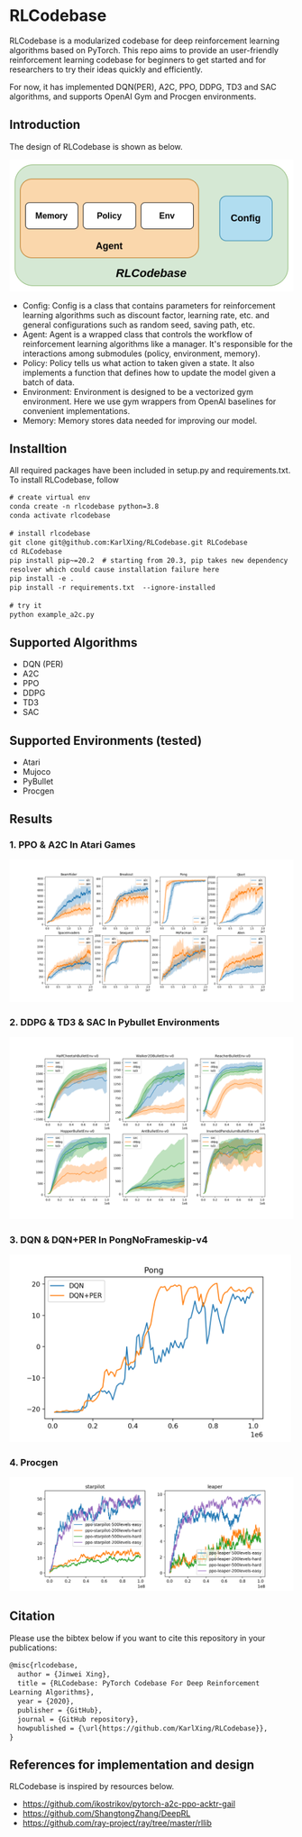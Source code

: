 # RLCodebase
RLCodebase is a modularized codebase for deep reinforcement learning algorithms based on PyTorch. This repo aims to provide an user-friendly reinforcement learning codebase for beginners to get started and for researchers to try their ideas quickly and efficiently. 

For now, it has implemented DQN(PER), A2C, PPO, DDPG, TD3 and SAC algorithms, and supports OpenAI Gym and Procgen environments.

## Introduction
The design of RLCodebase is shown as below. 


![RLCodebase](imgs/RLCodebase.png)
* Config: Config is a class that contains parameters for reinforcement learning algorithms such as discount factor, learning rate, etc. and general configurations such as random seed, saving path, etc.
* Agent: Agent is a wrapped class that controls the workflow of reinforcement learning algorithms like a manager. It's responsible for the interactions among submodules (policy, environment, memory). 
* Policy: Policy tells us what action to taken given a state. It also implements a function that defines how to update the model given a batch of data.
* Environment: Environment is designed to be a vectorized gym environment. Here we use gym wrappers from OpenAI baselines for convenient implementations. 
* Memory: Memory stores data needed for improving our model.

## Installtion
All required packages have been included in setup.py and requirements.txt. To install RLCodebase, follow
````
# create virtual env
conda create -n rlcodebase python=3.8
conda activate rlcodebase

# install rlcodebase
git clone git@github.com:KarlXing/RLCodebase.git RLCodebase
cd RLCodebase
pip install pip~=20.2  # starting from 20.3, pip takes new dependency resolver which could cause installation failure here
pip install -e .
pip install -r requirements.txt  --ignore-installed

# try it
python example_a2c.py
````

## Supported Algorithms
* DQN (PER)
* A2C
* PPO
* DDPG
* TD3
* SAC

## Supported Environments (tested)
* Atari 
* Mujoco
* PyBullet
* Procgen

## Results
### 1. PPO & A2C In Atari Games
<img src="https://github.com/KarlXing/RLCodebase/blob/master/imgs/A2C&PPO.png">

### 2. DDPG & TD3 & SAC In Pybullet Environments
<img src="https://github.com/KarlXing/RLCodebase/blob/master/imgs/DDPG&TD3&SAC.png">

### 3. DQN & DQN+PER In PongNoFrameskip-v4
<img src="https://github.com/KarlXing/RLCodebase/blob/master/imgs/DQN&DQN+PER.png" width="500" class="center">  

### 4. Procgen
<img src="https://github.com/KarlXing/RLCodebase/blob/master/imgs/procgen.png">  


## Citation
Please use the bibtex below if you want to cite this repository in your publications:
````
@misc{rlcodebase,
  author = {Jinwei Xing},
  title = {RLCodebase: PyTorch Codebase For Deep Reinforcement Learning Algorithms},
  year = {2020},
  publisher = {GitHub},
  journal = {GitHub repository},
  howpublished = {\url{https://github.com/KarlXing/RLCodebase}},
}
````


## References for implementation and design
RLCodebase is inspired by resources below.
* https://github.com/ikostrikov/pytorch-a2c-ppo-acktr-gail
* https://github.com/ShangtongZhang/DeepRL
* https://github.com/ray-project/ray/tree/master/rllib
